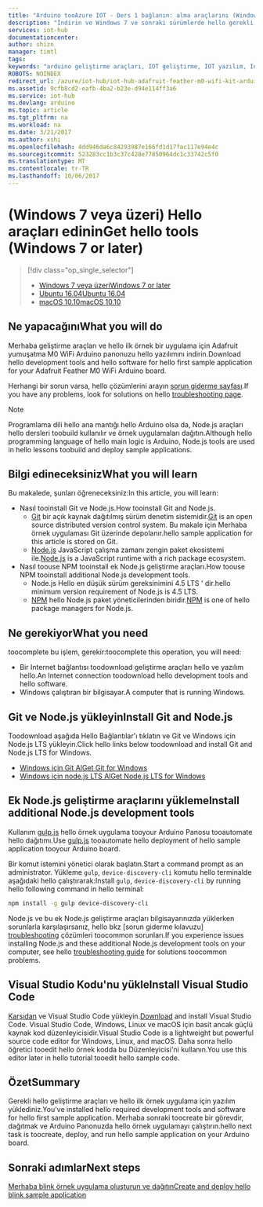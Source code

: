 ```yaml
---
title: "Arduino tooAzure IOT - Ders 1 bağlanın: alma araçlarını (Windows) | Microsoft Docs"
description: "İndirin ve Windows 7 ve sonraki sürümlerde hello gerekli araçları ve hello ilk örnek bir uygulama için Adafruit yumuşatma M0 WiFi yazılımı yükleyin."
services: iot-hub
documentationcenter: 
author: shizn
manager: timtl
tags: 
keywords: "arduino geliştirme araçları, IOT geliştirme, IOT yazılım, Internet şeyler yazılımın, Windows, düğüm js windows yükleme yükleme git"
ROBOTS: NOINDEX
redirect_url: /azure/iot-hub/iot-hub-adafruit-feather-m0-wifi-kit-arduino-get-started
ms.assetid: 9cfb8cd2-eafb-4ba2-b23e-d94e114ff3a6
ms.service: iot-hub
ms.devlang: arduino
ms.topic: article
ms.tgt_pltfrm: na
ms.workload: na
ms.date: 3/21/2017
ms.author: xshi
ms.openlocfilehash: 4dd946da6c84293987e166fd1d17fac117e94e4c
ms.sourcegitcommit: 523283cc1b3c37c428e77850964dc1c33742c5f0
ms.translationtype: MT
ms.contentlocale: tr-TR
ms.lasthandoff: 10/06/2017
---
```

# <a name="get-hello-tools-windows-7-or-later"></a><span data-ttu-id="2b631-104">(Windows 7 veya üzeri) Hello araçları edinin</span><span class="sxs-lookup"><span data-stu-id="2b631-104">Get hello tools (Windows 7 or later)</span></span>

> [!div class="op_single_selector"]
> * <span data-ttu-id="2b631-105">[Windows 7 veya üzeri][windows]</span><span class="sxs-lookup"><span data-stu-id="2b631-105">[Windows 7 or later][windows]</span></span>
> * <span data-ttu-id="2b631-106">[Ubuntu 16.04][ubuntu]</span><span class="sxs-lookup"><span data-stu-id="2b631-106">[Ubuntu 16.04][ubuntu]</span></span>
> * <span data-ttu-id="2b631-107">[macOS 10.10][macos]</span><span class="sxs-lookup"><span data-stu-id="2b631-107">[macOS 10.10][macos]</span></span>

## <a name="what-you-will-do"></a><span data-ttu-id="2b631-108">Ne yapacağını</span><span class="sxs-lookup"><span data-stu-id="2b631-108">What you will do</span></span>

<span data-ttu-id="2b631-109">Merhaba geliştirme araçları ve hello ilk örnek bir uygulama için Adafruit yumuşatma M0 WiFi Arduino panonuzu hello yazılımını indirin.</span><span class="sxs-lookup"><span data-stu-id="2b631-109">Download hello development tools and hello software for hello first sample application for your Adafruit Feather M0 WiFi Arduino board.</span></span>

<span data-ttu-id="2b631-110">Herhangi bir sorun varsa, hello çözümlerini arayın [sorun giderme sayfası][troubleshooting].</span><span class="sxs-lookup"><span data-stu-id="2b631-110">If you have any problems, look for solutions on hello [troubleshooting page][troubleshooting].</span></span>

> [!NOTE]
> <span data-ttu-id="2b631-111">Programlama dili hello ana mantığı hello Arduino olsa da, Node.js araçları hello dersleri toobuild kullanılır ve örnek uygulamaları dağıtın.</span><span class="sxs-lookup"><span data-stu-id="2b631-111">Although hello programming language of hello main logic is Arduino, Node.js tools are used in hello lessons toobuild and deploy sample applications.</span></span>

## <a name="what-you-will-learn"></a><span data-ttu-id="2b631-112">Bilgi edineceksiniz</span><span class="sxs-lookup"><span data-stu-id="2b631-112">What you will learn</span></span>
<span data-ttu-id="2b631-113">Bu makalede, şunları öğreneceksiniz:</span><span class="sxs-lookup"><span data-stu-id="2b631-113">In this article, you will learn:</span></span>

* <span data-ttu-id="2b631-114">Nasıl tooinstall Git ve Node.js.</span><span class="sxs-lookup"><span data-stu-id="2b631-114">How tooinstall Git and Node.js.</span></span>
  * <span data-ttu-id="2b631-115">[Git](https://git-scm.com) bir açık kaynak dağıtılmış sürüm denetim sistemidir.</span><span class="sxs-lookup"><span data-stu-id="2b631-115">[Git](https://git-scm.com) is an open source distributed version control system.</span></span> <span data-ttu-id="2b631-116">Bu makale için Merhaba örnek uygulaması Git üzerinde depolanır.</span><span class="sxs-lookup"><span data-stu-id="2b631-116">hello sample application for this article is stored on Git.</span></span>
  * <span data-ttu-id="2b631-117">[Node.js](https://nodejs.org/en/) JavaScript çalışma zamanı zengin paket ekosistemi ile.</span><span class="sxs-lookup"><span data-stu-id="2b631-117">[Node.js](https://nodejs.org/en/) is a JavaScript runtime with a rich package ecosystem.</span></span>
* <span data-ttu-id="2b631-118">Nasıl toouse NPM tooinstall ek Node.js geliştirme araçları.</span><span class="sxs-lookup"><span data-stu-id="2b631-118">How toouse NPM tooinstall additional Node.js development tools.</span></span>
  * <span data-ttu-id="2b631-119">Node.js Hello en düşük sürüm gereksinimini 4.5 LTS ' dir.</span><span class="sxs-lookup"><span data-stu-id="2b631-119">hello minimum version requirement of Node.js is 4.5 LTS.</span></span>
  * <span data-ttu-id="2b631-120">[NPM](https://www.npmjs.com) hello Node.js paket yöneticilerinden biridir.</span><span class="sxs-lookup"><span data-stu-id="2b631-120">[NPM](https://www.npmjs.com) is one of hello package managers for Node.js.</span></span>

## <a name="what-you-need"></a><span data-ttu-id="2b631-121">Ne gerekiyor</span><span class="sxs-lookup"><span data-stu-id="2b631-121">What you need</span></span>

<span data-ttu-id="2b631-122">toocomplete bu işlem, gerekir:</span><span class="sxs-lookup"><span data-stu-id="2b631-122">toocomplete this operation, you will need:</span></span>

* <span data-ttu-id="2b631-123">Bir Internet bağlantısı toodownload geliştirme araçları hello ve yazılım hello.</span><span class="sxs-lookup"><span data-stu-id="2b631-123">An Internet connection toodownload hello development tools and hello software.</span></span>
* <span data-ttu-id="2b631-124">Windows çalıştıran bir bilgisayar.</span><span class="sxs-lookup"><span data-stu-id="2b631-124">A computer that is running Windows.</span></span>

## <a name="install-git-and-nodejs"></a><span data-ttu-id="2b631-125">Git ve Node.js yükleyin</span><span class="sxs-lookup"><span data-stu-id="2b631-125">Install Git and Node.js</span></span>

<span data-ttu-id="2b631-126">Toodownload aşağıda Hello Bağlantılar'ı tıklatın ve Git ve Windows için Node.js LTS yükleyin.</span><span class="sxs-lookup"><span data-stu-id="2b631-126">Click hello links below toodownload and install Git and Node.js LTS for Windows.</span></span>

* [<span data-ttu-id="2b631-127">Windows için Git Al</span><span class="sxs-lookup"><span data-stu-id="2b631-127">Get Git for Windows</span></span>](https://git-scm.com/download/win/)
* [<span data-ttu-id="2b631-128">Windows için node.js LTS Al</span><span class="sxs-lookup"><span data-stu-id="2b631-128">Get Node.js LTS for Windows</span></span>](https://nodejs.org/en/)

## <a name="install-additional-nodejs-development-tools"></a><span data-ttu-id="2b631-129">Ek Node.js geliştirme araçlarını yükleme</span><span class="sxs-lookup"><span data-stu-id="2b631-129">Install additional Node.js development tools</span></span>

<span data-ttu-id="2b631-130">Kullanım [gulp.js](http://gulpjs.com) hello örnek uygulama tooyour Arduino Panosu tooautomate hello dağıtımı.</span><span class="sxs-lookup"><span data-stu-id="2b631-130">Use [gulp.js](http://gulpjs.com) tooautomate hello deployment of hello sample application tooyour Arduino board.</span></span>

<span data-ttu-id="2b631-131">Bir komut istemini yönetici olarak başlatın.</span><span class="sxs-lookup"><span data-stu-id="2b631-131">Start a command prompt as an administrator.</span></span> <span data-ttu-id="2b631-132">Yükleme `gulp`, `device-discovery-cli` komutu hello terminalde aşağıdaki hello çalıştırarak:</span><span class="sxs-lookup"><span data-stu-id="2b631-132">Install `gulp`, `device-discovery-cli` by running hello following command in hello terminal:</span></span>

```bash
npm install -g gulp device-discovery-cli
```

<span data-ttu-id="2b631-133">Node.js ve bu ek Node.js geliştirme araçları bilgisayarınızda yüklerken sorunlarla karşılaşırsanız, hello bkz [sorun giderme kılavuzu] [ troubleshooting] çözümleri toocommon sorunları.</span><span class="sxs-lookup"><span data-stu-id="2b631-133">If you experience issues installing Node.js and these additional Node.js development tools on your computer, see hello [troubleshooting guide][troubleshooting] for solutions toocommon problems.</span></span>

## <a name="install-visual-studio-code"></a><span data-ttu-id="2b631-134">Visual Studio Kodu'nu yükle</span><span class="sxs-lookup"><span data-stu-id="2b631-134">Install Visual Studio Code</span></span>

<span data-ttu-id="2b631-135">[Karşıdan](https://code.visualstudio.com/docs/setup/windows) ve Visual Studio Code yükleyin.</span><span class="sxs-lookup"><span data-stu-id="2b631-135">[Download](https://code.visualstudio.com/docs/setup/windows) and install Visual Studio Code.</span></span> <span data-ttu-id="2b631-136">Visual Studio Code, Windows, Linux ve macOS için basit ancak güçlü kaynak kod düzenleyicisidir.</span><span class="sxs-lookup"><span data-stu-id="2b631-136">Visual Studio Code is a lightweight but powerful source code editor for Windows, Linux, and macOS.</span></span> <span data-ttu-id="2b631-137">Daha sonra hello öğretici tooedit hello örnek kodda bu Düzenleyicisi'ni kullanın.</span><span class="sxs-lookup"><span data-stu-id="2b631-137">You use this editor later in hello tutorial tooedit hello sample code.</span></span>

## <a name="summary"></a><span data-ttu-id="2b631-138">Özet</span><span class="sxs-lookup"><span data-stu-id="2b631-138">Summary</span></span>

<span data-ttu-id="2b631-139">Gerekli hello geliştirme araçları ve hello ilk örnek uygulama için yazılım yüklediniz.</span><span class="sxs-lookup"><span data-stu-id="2b631-139">You've installed hello required development tools and software for hello first sample application.</span></span> <span data-ttu-id="2b631-140">Merhaba sonraki toocreate bir görevdir, dağıtmak ve Arduino Panonuzda hello örnek uygulamayı çalıştırın.</span><span class="sxs-lookup"><span data-stu-id="2b631-140">hello next task is toocreate, deploy, and run hello sample application on your Arduino board.</span></span>

## <a name="next-steps"></a><span data-ttu-id="2b631-141">Sonraki adımlar</span><span class="sxs-lookup"><span data-stu-id="2b631-141">Next steps</span></span>

<span data-ttu-id="2b631-142">[Merhaba blink örnek uygulama oluşturun ve dağıtın][create-and-deploy-the-blink-sample-application]</span><span class="sxs-lookup"><span data-stu-id="2b631-142">[Create and deploy hello blink sample application][create-and-deploy-the-blink-sample-application]</span></span>
<!-- Images and links -->

[windows]: iot-hub-adafruit-feather-m0-wifi-kit-arduino-lesson1-get-the-tools-win32.md
[ubuntu]: iot-hub-adafruit-feather-m0-wifi-kit-arduino-lesson1-get-the-tools-ubuntu.md
[macos]: iot-hub-adafruit-feather-m0-wifi-kit-arduino-lesson1-get-the-tools-mac.md
[troubleshooting]: iot-hub-adafruit-feather-m0-wifi-kit-arduino-troubleshooting.md
[create-and-deploy-the-blink-sample-application]: iot-hub-adafruit-feather-m0-wifi-kit-arduino-lesson1-deploy-blink-app.md